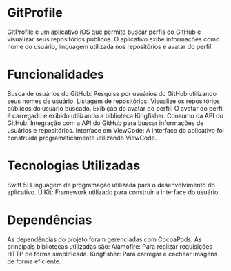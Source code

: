# GitProfile
GitProfile é um aplicativo iOS que permite buscar perfis do GitHub e visualizar seus repositórios públicos. O aplicativo exibe informações como nome do usuário, linguagem utilizada nos repositórios e avatar do perfil.

# Funcionalidades
Busca de usuários do GitHub: Pesquise por usuários do GitHub utilizando seus nomes de usuário.
Listagem de repositórios: Visualize os repositórios públicos do usuário buscado.
Exibição do avatar do perfil: O avatar do perfil é carregado e exibido utilizando a biblioteca Kingfisher.
Consumo da API do GitHub: Integração com a API do GitHub para buscar informações de usuários e repositórios.
Interface em ViewCode: A interface do aplicativo foi construída programaticamente utilizando ViewCode.

# Tecnologias Utilizadas
Swift 5: Linguagem de programação utilizada para o desenvolvimento do aplicativo.
UIKit: Framework utilizado para construir a interface do usuário.

# Dependências
As dependências do projeto foram gerenciadas com CocoaPods. As principais bibliotecas utilizadas são:
Alamofire: Para realizar requisições HTTP de forma simplificada.
Kingfisher: Para carregar e cachear imagens de forma eficiente.
